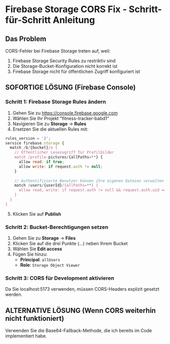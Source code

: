 # Firebase Storage CORS Fix - Schritt-für-Schritt Anleitung

## Das Problem
CORS-Fehler bei Firebase Storage treten auf, weil:
1. Firebase Storage Security Rules zu restriktiv sind
2. Die Storage-Bucket-Konfiguration nicht korrekt ist
3. Firebase Storage nicht für öffentlichen Zugriff konfiguriert ist

## SOFORTIGE LÖSUNG (Firebase Console)

### Schritt 1: Firebase Storage Rules ändern
1. Gehen Sie zu https://console.firebase.google.com
2. Wählen Sie Ihr Projekt "fitness-tracker-babd1"
3. Navigieren Sie zu **Storage** → **Rules**
4. Ersetzen Sie die aktuellen Rules mit:

```javascript
rules_version = '2';
service firebase.storage {
  match /b/{bucket}/o {
    // Öffentlicher Lesezugriff für Profilbilder
    match /profile-pictures/{allPaths=**} {
      allow read: if true;
      allow write: if request.auth != null;
    }
    
    // Authentifizierte Benutzer können ihre eigenen Dateien verwalten
    match /users/{userId}/{allPaths=**} {
      allow read, write: if request.auth != null && request.auth.uid == userId;
    }
  }
}
```

5. Klicken Sie auf **Publish**

### Schritt 2: Bucket-Berechtigungen setzen
1. Gehen Sie zu **Storage** → **Files**
2. Klicken Sie auf die drei Punkte (...) neben Ihrem Bucket
3. Wählen Sie **Edit access**
4. Fügen Sie hinzu:
   - **Principal**: `allUsers`
   - **Role**: `Storage Object Viewer`

### Schritt 3: CORS für Development aktivieren
Da Sie localhost:5173 verwenden, müssen CORS-Headers explizit gesetzt werden.

## ALTERNATIVE LÖSUNG (Wenn CORS weiterhin nicht funktioniert)

Verwenden Sie die Base64-Fallback-Methode, die ich bereits im Code implementiert habe.
